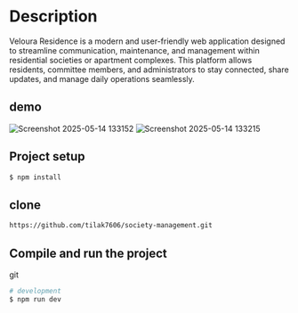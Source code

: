 # Description 
Veloura Residence is a modern and user-friendly web application designed to streamline communication, maintenance, and management within residential societies or apartment complexes. This platform allows residents, committee members, and administrators to stay connected, share updates, and manage daily operations seamlessly.

## demo

![Screenshot 2025-05-14 133152](https://github.com/user-attachments/assets/18a61dd8-66c4-48a4-a586-f4a893fa927d)
![Screenshot 2025-05-14 133215](https://github.com/user-attachments/assets/7c552204-9a02-4b86-9af9-0c2cd9f970ba)


## Project setup

```bash
$ npm install
```


## clone
```bash
https://github.com/tilak7606/society-management.git
```

## Compile and run the project
git 
```bash
# development
$ npm run dev
```


